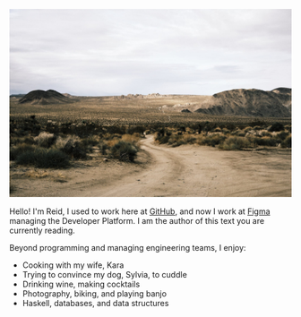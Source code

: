 ![Joshua Tree National Park](img/joshua-tree.jpeg)

Hello! I'm Reid, I used to work here at [GitHub](https://github.com/), and now I work at [Figma](https://www.figma.com/) managing the Developer Platform. I am the author of this text you are currently reading.

Beyond programming and managing engineering teams, I enjoy:

- Cooking with my wife, Kara
- Trying to convince my dog, Sylvia, to cuddle
- Drinking wine, making cocktails
- Photography, biking, and playing banjo
- Haskell, databases, and data structures
